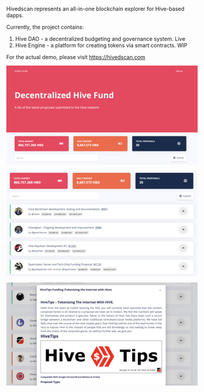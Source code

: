 Hivedscan represents an all-in-one blockchain explorer for Hive-based dapps.

Currently, the project contains:
1. Hive DAO - a decentralized budgeting and governance system. Live
2. Hive Engine - a platform for creating tokens via smart contracts. WIP

For the actual demo, please visit https://hivedscan.com

![01](src/assets/img/screen-01.png)

![02](src/assets/img/screen-02.png)

![03](src/assets/img/screen-03.png)